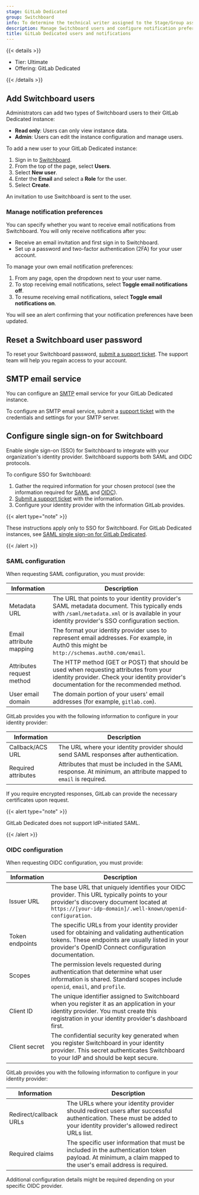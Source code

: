 ```yaml
---
stage: GitLab Dedicated
group: Switchboard
info: To determine the technical writer assigned to the Stage/Group associated with this page, see https://handbook.gitlab.com/handbook/product/ux/technical-writing/#assignments
description: Manage Switchboard users and configure notification preferences, including SMTP email service settings.
title: GitLab Dedicated users and notifications
---
```


{{< details >}}

- Tier: Ultimate
- Offering: GitLab Dedicated

{{< /details >}}

## Add Switchboard users

Administrators can add two types of Switchboard users to their GitLab Dedicated instance:

- **Read only**: Users can only view instance data.
- **Admin**: Users can edit the instance configuration and manage users.

To add a new user to your GitLab Dedicated instance:

1. Sign in to [Switchboard](https://console.gitlab-dedicated.com/).
1. From the top of the page, select **Users**.
1. Select **New user**.
1. Enter the **Email** and select a **Role** for the user.
1. Select **Create**.

An invitation to use Switchboard is sent to the user.

### Manage notification preferences

You can specify whether you want to receive email notifications from Switchboard. You will only receive notifications after you:

- Receive an email invitation and first sign in to Switchboard.
- Set up a password and two-factor authentication (2FA) for your user account.

To manage your own email notification preferences:

1. From any page, open the dropdown next to your user name.
1. To stop receiving email notifications, select **Toggle email notifications off**.
1. To resume receiving email notifications, select **Toggle email notifications on**.

You will see an alert confirming that your notification preferences have been updated.

## Reset a Switchboard user password

To reset your Switchboard password, [submit a support ticket](https://support.gitlab.com/hc/en-us/requests/new?ticket_form_id=4414917877650). The support team will help you regain access to your account.

## SMTP email service

You can configure an [SMTP](../../../subscriptions/gitlab_dedicated/_index.md#email-service) email service for your GitLab Dedicated instance.

To configure an SMTP email service, submit a [support ticket](https://support.gitlab.com/hc/en-us/requests/new?ticket_form_id=4414917877650) with the credentials and settings for your SMTP server.

## Configure single sign-on for Switchboard

Enable single sign-on (SSO) for Switchboard to integrate with your organization's identity provider. Switchboard
supports both SAML and OIDC protocols.

To configure SSO for Switchboard:

1. Gather the required information for your chosen protocol (see the information required for [SAML](#saml-configuration) and [OIDC](#oidc-configuration)).
1. [Submit a support ticket](https://support.gitlab.com/hc/en-us/requests/new?ticket_form_id=4414917877650) with the information.
1. Configure your identity provider with the information GitLab provides.

{{< alert type="note" >}}

These instructions apply only to SSO for Switchboard. For GitLab Dedicated instances, see [SAML single sign-on for GitLab Dedicated](saml.md).

{{< /alert >}}

### SAML configuration

When requesting SAML configuration, you must provide:

| Information | Description |
|------------------------|-------------|
| Metadata URL | The URL that points to your identity provider's SAML metadata document. This typically ends with `/saml/metadata.xml` or is available in your identity provider's SSO configuration section. |
| Email attribute mapping | The format your identity provider uses to represent email addresses. For example, in Auth0 this might be `http://schemas.auth0.com/email`. |
| Attributes request method | The HTTP method (GET or POST) that should be used when requesting attributes from your identity provider. Check your identity provider's documentation for the recommended method. |
| User email domain | The domain portion of your users' email addresses (for example, `gitlab.com`). |

GitLab provides you with the following information to configure in your identity provider:

| Information | Description |
|-------------|-------------|
| Callback/ACS URL | The URL where your identity provider should send SAML responses after authentication. |
| Required attributes | Attributes that must be included in the SAML response. At minimum, an attribute mapped to `email` is required. |

If you require encrypted responses, GitLab can provide the necessary certificates upon request.

{{< alert type="note" >}}

GitLab Dedicated does not support IdP-initiated SAML.

{{< /alert >}}

### OIDC configuration

When requesting OIDC configuration, you must provide:

| Information | Description |
|------------------------|-------------|
| Issuer URL | The base URL that uniquely identifies your OIDC provider. This URL typically points to your provider's discovery document located at `https://[your-idp-domain]/.well-known/openid-configuration`. |
| Token endpoints | The specific URLs from your identity provider used for obtaining and validating authentication tokens. These endpoints are usually listed in your provider's OpenID Connect configuration documentation. |
| Scopes | The permission levels requested during authentication that determine what user information is shared. Standard scopes include `openid`, `email`, and `profile`. |
| Client ID | The unique identifier assigned to Switchboard when you register it as an application in your identity provider. You must create this registration in your identity provider's dashboard first. |
| Client secret | The confidential security key generated when you register Switchboard in your identity provider. This secret authenticates Switchboard to your IdP and should be kept secure. |

GitLab provides you with the following information to configure in your identity provider:

| Information | Description |
|-------------|-------------|
| Redirect/callback URLs | The URLs where your identity provider should redirect users after successful authentication. These must be added to your identity provider's allowed redirect URLs list. |
| Required claims | The specific user information that must be included in the authentication token payload. At minimum, a claim mapped to the user's email address is required. |

Additional configuration details might be required depending on your specific OIDC provider.
